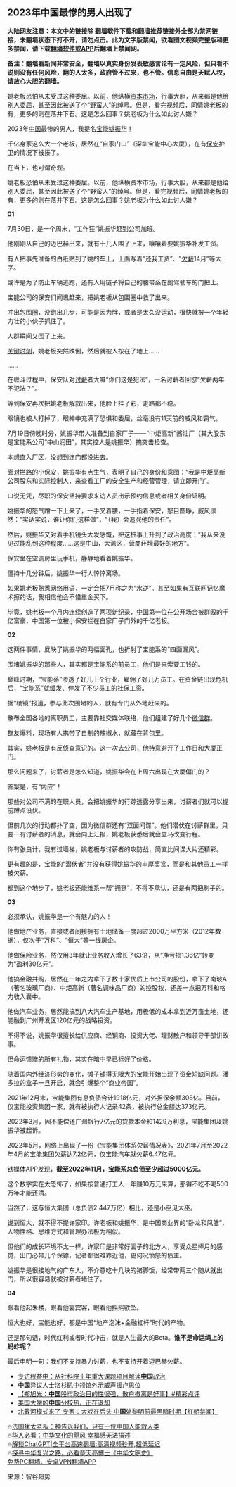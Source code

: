  <!-- 面包屑导航 --> <h2>2023年中国最惨的男人出现了</h2> <p class="notice"><b>大陆网友注意：本文中的链接除 <a href="https://github.com/bannedbook/fanqiang" >翻墙</a>软件下载和<a href="https://github.com/killgcd/justmysocks/blob/master/README.md">翻墙推荐</a>链接外全部为禁网链接，未翻墙状态下打不开，请勿点击。此为文字版禁闻，欲看图文视频完整版和更多禁闻，请下载<a href="https://github.com/bannedbook/fanqiang">翻墙软件或APP</a>后翻墙上禁闻网。</p><p>备注：翻墙看新闻非常安全，翻墙以真实身份发表敏感言论有一定风险，但只看不说则没有任何风险，翻的人太多，政府管不过来，也不管。信息自由是天赋人权，请放心大胆的翻墙。</b></p>  <div class="entry"> <p id="summary">姚老板恐怕从未受过这种委屈。以前，他纵横<a href="https://www.bannedbook.org/bnews/tag/%E8%B5%84%E6%9C%AC%E5%B8%82%E5%9C%BA/" class="st_tag internal_tag" rel="tag" title="标签 资本市场 下的日志">资本市场</a>，行事大胆，从来都是他给别人委屈，甚至因此被送了个“<a href="https://www.bannedbook.org/bnews/tag/%E9%87%8E%E8%9B%AE%E4%BA%BA/" class="st_tag internal_tag" rel="tag" title="标签 野蛮人 下的日志">野蛮人</a>”的绰号。但是，看完视频后，同情姚老板的有，更多的则在落井下石。这是怎么回事？姚老板为什么如此讨人嫌？</p> <p id="conimg">2023年<a href="https://www.bannedbook.org/bnews/tag/%E4%B8%AD%E5%9B%BD/" class="st_tag internal_tag" rel="tag" title="标签 中国 下的日志">中国</a>最惨的男人，我提名<a href="https://www.bannedbook.org/bnews/tag/%e5%ae%9d%e8%83%bd/" class="st_tag internal_tag" rel="tag" title="标签 宝能 下的日志">宝能</a><a href="https://www.bannedbook.org/bnews/tag/%E5%A7%9A%E6%8C%AF%E5%8D%8E/" class="st_tag internal_tag" rel="tag" title="标签 姚振华 下的日志">姚振华</a>！</p> <p>千亿身家这么大一个老板，居然在“自家门口”（深圳宝能中心大厦），在有<a href="https://www.bannedbook.org/bnews/tag/%E4%BF%9D%E5%AE%89/" class="st_tag internal_tag" rel="tag" title="标签 保安 下的日志">保安</a>护卫的情况下被揍了。</p> <p>在当下，也可谓奇观。</p> <p>姚老板恐怕从未受过这种委屈。以前，他纵横资本市场，行事大胆，从来都是他给别人委屈，甚至因此被送了个“野蛮人”的绰号。但是，看完视频后，同情姚老板的有，更多的则在落井下石。这是怎么回事？姚老板为什么如此讨人嫌？</p> <p><strong>01</strong></p> <p>7月30日，是一个周末，“工作狂”姚振华赶到公司加班。</p> <p>他刚刚从自己的迈巴赫出来，就有十几人围了上来，嚷嚷着要姚振华补发工资。</p> <p>有人把事先准备的白纸贴到了姚的车上，上面写着“还我工资”、“<a href="https://www.bannedbook.org/bnews/tag/%e6%ac%a0%e8%96%aa/" class="st_tag internal_tag" rel="tag" title="标签 欠薪 下的日志">欠薪</a>14月”等大字。</p> <p>或许是为了防止车辆逃跑，还有人用链子将自己的腰带系在副驾驶车的门把上。</p> <p>宝能公司的保安们闻讯赶来，把姚老板从包围圈中救了出来。</p> <p>冲出包围圈，没跑出几步，可能是因为胖，或者是太久没运动，很快就被一个年轻力壮的小伙子抓住了。</p> <p>人群瞬间又围了上来。</p> <p><span class='wp_keywordlink'><a href="https://www.bannedbook.org/forum2/topic151.html" title="关键时刻：李鹏日记" target="_blank">关键时刻</a></span>，姚老板突然跌倒，然后就被人按在了地上……</p> <p>……</p> <p>在缠斗过程中，保安队对<a href="https://www.bannedbook.org/bnews/tag/%e8%ae%a8%e8%96%aa/" class="st_tag internal_tag" rel="tag" title="标签 讨薪 下的日志">讨薪</a>者大喊“你们这是犯法”，一名讨薪者回怼“欠薪两年不犯法？”。</p> <p>等到保安再次把姚老板解救出来，他脸上挂了彩，走路都不稳。</p> <p>眼镜也被人打掉了，眼神中充满了恐惧和委屈，丝毫没有11天前的威风和霸气。</p> <p>7月19日傍晚时分，姚振华带人准备到自家厂子——“中炬高新”酱油厂（其大股东是宝能系公司“中山润田”，其实控人是姚振华）搞突击检查。</p> <p>本想直入厂区，没想到连门都没进去。</p> <p>面对拦路的小保安，姚振华有点生气，表明了自己的身份和意图：“我是中炬高新公司股东和实际控制人，来查看工厂的安全生产和经营管理，请立即开门”。</p> <p>口说无凭，尽职的保安坚持要求来访人员出示预约信息或者相关身份证明。</p> <p>姚振华的怒气蹭一下上来了，一手叉着腰，一手指着保安，怒目圆睁，威风凛然：“实话实说，谁让你们这样做”，“（我）会追究他的责任”。</p> <p>然后，姚振华又对着手机镜头大发感慨，把这桩事上升到了政治高度：“我从来没见过能乱到这种程度……这是中山，大湾区，营商环境最好的地方”。</p> <p>保安坐在空调房里玩手机，静静地看着姚振华。</p> <p>僵持十几分钟后，姚振华一行人悻悻离场。</p> <p>如果姚老板熟悉网络用语，一定会把7月称之为“水逆”。甚至如果有互联网记忆魔术擦的话，我相信他会不惜重金买下。</p> <p>毕竟，姚老板一个月内连续创造了两项新纪录，<span class='wp_keywordlink_affiliate'><a href="https://www.bannedbook.org/" title="中国" target="_blank">中国</a></span>第一位在公开场合被群殴的千亿富豪，中国第一位被小保安拦在自家厂子门外的千亿老板。</p> <p><strong>02</strong></p> <p>这两件事情，反映了姚振华的两幅面孔，也折射了宝能系的“四面漏风”。</p> <p>围堵姚振华的那些人，其实都是宝能系的前员工，他们是来索要工钱的。</p> <p>巅峰时期，“宝能系”渗透了好几十个行业，雇佣了好几万员工。在资金链出现危机后，“宝能系”就缓发、停发了不少员工的社保工资。</p> <p>据“棱镜”报道，参与此次围堵的人，就有专门从外地赶来的。</p> <p>散布全国各地的离职员工，主要靠社交媒体联络，他们组建了好几个<a href="https://www.bannedbook.org/bnews/tag/%e5%be%ae%e4%bf%a1%e7%be%a4/" class="st_tag internal_tag" rel="tag" title="标签 微信群 下的日志">微信群</a>。</p>  <p>群友爆料，现场有人携带了自制的辣椒水，就藏在背包里。</p> <p>其实，姚老板是有反侦查意识的。这一次去公司，他特意避开了工作日和大厦正门。</p> <p>那么问题来了，讨薪者是怎么知道，姚振华会在上周六出现在大厦偏门的？</p> <p>答案是，有“内应”！</p> <p>那些对公司不满的在职人员，会把姚振华的行踪透露分享出来，讨薪者们就可以提前蹲点设伏。</p> <p>但前几次的行动都扑了空，因为微信群还有“双面间谍”。他们潜伏在讨薪群里，只要一有讨薪者的消息，就会向上汇报，姚老板获悉后就会立马改变行程。</p> <p>你有张良计，我有过墙梯，姚老板与讨薪者的攻防战，简直比间谍大片还精彩。</p> <p>更有趣的是，宝能的“潜伏者”并没有获得姚振华的丰厚奖赏，而是和其他员工一样被欠薪。</p> <p>都到这个地步了，姚老板还能维系一帮“拥趸”，不得不承认，还是有两把刷子的。</p> <p><strong>03</strong></p> <p>必须承认，姚振华是一个有魅力的人！</p> <p>他做地产业务，直接或者间接拥有土地储备一度超过2000万平方米（2012年数据），仅次于“万科”、“恒大”等一线房企。</p> <p>他做保险业务，然仅用3年就让业务收入增长了63倍，从“净亏损1.36亿”转变为“盈利30亿元”。</p> <p>他搞金融并购，居然在一年之内拿下了数十家优质上市公司的股份，拿下了南玻A（著名玻璃厂商）、中炬高新（著名调味品厂商）的控股权，还差一点把万科和格力收入囊中。</p> <p>他做汽车业务，居然能搞到八大汽车生产基地，用极低的成本拿到近万亩土地，还能融到广州开发区120亿元的战略投资。</p> <p>不得不说，姚振华很擅长给供应商、经销商、投资大佬、理财散户和领导干部讲故事。</p> <p>但命运馈赠的所有礼物，其实在暗中早已标好了价格。</p>  <p>随着国内外经济形势的变化，摊子铺得无限大的宝能开始出现了资金短缺问题。潘多拉的盒子一旦开启，就会引爆整个“商业帝国”。</p> <p>2021年12月末，宝能集团有息负债合计1918亿元，对外担保余额308亿。目前，仅宝能投资集团一家，就有被执行人记录42条，被执行总金额达373亿元。</p> <p>2022年3月，因不能偿还广州银行7亿元的贷款本金和1429万利息，宝能集团及姚振华被起诉。</p> <p>2022年5月，网络上出现了一份《宝能集团体系欠薪情况表》，2021年7月至2022年4月的宝能集团欠薪达7.2亿元，仅宝能汽车就欠薪6.47亿元。</p> <p>钛媒体APP发现，<strong>截至2022年11月，宝能系总负债至少超过5000亿元。</strong></p> <p>这个数字实在太恐怖了，如果按普通打工人一年赚10万元来算，那得不吃不喝500万年才能还清。</p> <p>当然了，这与恒大集团（总负债2.447万亿）相比，还是小巫见大巫。</p> <p>说到恒大，就不得不提许家印。许老板和姚振华，是中国商业界的“卧龙和凤雏”，人物性格、思维方式和管理办法极为相似。</p> <p>但他们的成长环境不太一样，许家印是非常好面子的北方人，享受众星捧月的感觉，出门必带几个保镖，记者都很难靠近他，更何况愤怒的债主。</p> <p>姚振华是很接地气的广东人，不介意吃十几块的猪脚饭，经常带两三个随从就出门，所以很容易就被讨薪者堵住了。</p> <p><strong>04</strong></p> <p>眼看他起朱楼，眼看他宴宾客，眼看他摇摇欲坠。</p> <p>恒大也好，宝能也好，都是中国“地产泡沫+金融杠杆”时代的产物。</p> <p>还是那句话，时代红利或者时代冲击，就是人生最大的Beta。<strong>谁不是命运绳上的蚂蚱呢？</strong></p> <p>最后申明一句：我们不支持暴力讨薪，也不支持开着迈巴赫欠薪。</p> <!--<div id="taboola-mid-1"></div>--><ul class='op-related-articles' title='相关阅读'> <li><a href='https://www.bannedbook.org/bnews/ssgc/20230804/1915689.html' target='_blank'>专访程益中：从社科院十年重大课题项目解读<b>中国</b>政治</a></li> <li><a href='https://www.bannedbook.org/bnews/headline/20230804/1915688.html' target='_blank'><b>中国</b>异议人士洛杉矶中领馆外示威声援卢思位</a></li> <li><a href='https://www.bannedbook.org/bnews/bannedvideo/20230804/1915676.html' target='_blank'>【郑旭光：<b>中国</b>股市政治目的性很强，散户撤离是好事】#精彩点评</a></li> <li><a href='https://www.bannedbook.org/bnews/baitai/20230804/1915671.html' target='_blank'>美国大学的<b>中国</b>分校热，正在退却</a></li> <li><a href='https://www.bannedbook.org/bnews/bannedvideo/20230804/1915669.html' target='_blank'>北戴河模式来了 专家：大戏在后头 <b>中国</b>处黎明前最黑暗时期【红朝禁闻】</a></li> </ul> <p class="texttj"> 🔥<a href="https://www.bannedbook.org/bnews/ssgc/20230219/1850782.html" target="_blank">法国犹太老板：神告诉我们，只有一位中国人能救人类</a><br/> 🔥<a href="https://www.bannedbook.org/bnews/comments/20220220/1694796.html" target="_blank">华人必看：中华文化的飓风 幸福感无法描述</a><br/> 🔥<a href="https://github.com/bannedbook/fanqiang/wiki/V2ray%E6%9C%BA%E5%9C%BA" target="_blank">解锁ChatGPT|全平台高速翻墙:高清视频秒开,超低延迟</a><br/> 🔥<a href="https://www.bannedbook.org/bnews/comments/20220808/1768773.html" target="_blank">探寻中华复兴之路，必看章天亮博士《中华文明史》</a><br/> <a href="https://github.com/bannedbook/fanqiang/wiki/%E7%A6%81%E9%97%BB%E7%BD%91%E5%AE%89%E5%8D%93%E7%BF%BB%E5%A2%99%E6%96%B0%E9%97%BBAPP" target="_blank">免费PC翻墙、安卓VPN翻墙APP</a><br/> </p><p class="src-info">来源：智谷趋势 </p> <a name='sharetosocial'></a> <div style="margin-bottom:5px;padding-bottom:5px;clear:both"> <div id="archive-pix-1" class="banner-ads"> <!-- AuctionX Display platform tag START --> <div id="27602x728x90x621x_ADSLOT1" clicktrack="%%CLICK_URL_ESC%%"></div>  <!-- AuctionX Display platform tag END --> </div> <div id="archive-pix-2" class="banner-ads"> <!-- AuctionX Display platform tag START --> <div id="27556x300x250x621x_ADSLOT1" clicktrack="%%CLICK_URL_ESC%%" style="margin:0 auto;text-align:center"></div>  <!-- AuctionX Display platform tag END --> </div> </div>  <div id="archive-pix-1" class="banner-ads"> <!-- AuctionX Display platform tag START --> <div id="27603x728x90x621x_ADSLOT1" clicktrack="%%CLICK_URL_ESC%%"></div>  <!-- AuctionX Display platform tag END --> </div> </div><!--END ENTRY--> 
